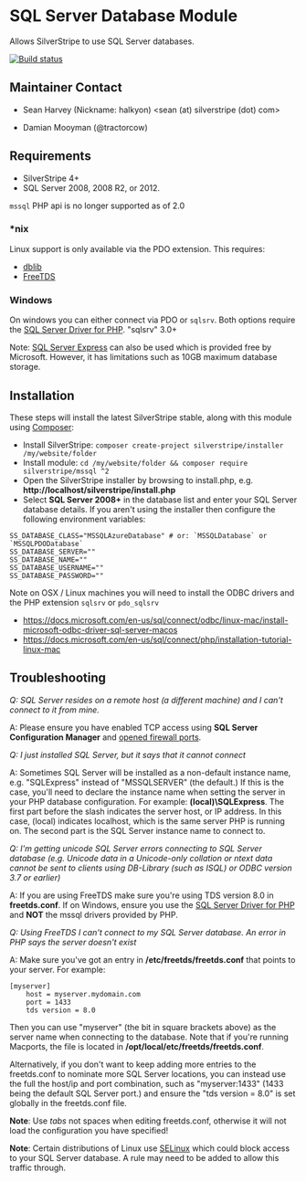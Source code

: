 # SQL Server Database Module

Allows SilverStripe to use SQL Server databases.

[![Build status](https://ci.appveyor.com/api/projects/status/hep0l5kbhu64n7l3/branch/master?svg=true)](https://ci.appveyor.com/project/sminnee/silverstripe-mssql-nwvfq/branch/master)

## Maintainer Contact

 * Sean Harvey (Nickname: halkyon)
   <sean (at) silverstripe (dot) com>

 * Damian Mooyman (@tractorcow)

## Requirements

 * SilverStripe 4+
 * SQL Server 2008, 2008 R2, or 2012.

`mssql` PHP api is no longer supported as of 2.0

### *nix

Linux support is only available via the PDO extension. This requires:

 * [dblib](http://www.php.net/manual/en/ref.pdo-dblib.php)
 * [FreeTDS](http://freetds.org)

### Windows

On windows you can either connect via PDO or `sqlsrv`. Both options require the
[SQL Server Driver for PHP](https://msdn.microsoft.com/library/dn865013.aspx?f=255&MSPPError=-2147217396). "sqlsrv" 3.0+

Note: [SQL Server Express](http://www.microsoft.com/express/Database/) can also be used which is provided free by Microsoft. However, it has limitations such as 10GB maximum database storage.

## Installation

These steps will install the latest SilverStripe stable, along with this module using [Composer](http://getcomposer.org/):

 * Install SilverStripe: `composer create-project silverstripe/installer /my/website/folder`
 * Install module: `cd /my/website/folder && composer require silverstripe/mssql ^2`
 * Open the SilverStripe installer by browsing to install.php, e.g. **http://localhost/silverstripe/install.php**
 * Select **SQL Server 2008+** in the database list and enter your SQL Server database details. If you aren't using the
 installer then configure the following environment variables:

```
SS_DATABASE_CLASS="MSSQLAzureDatabase" # or: `MSSQLDatabase` or `MSSQLPDODatabase`
SS_DATABASE_SERVER=""
SS_DATABASE_NAME=""
SS_DATABASE_USERNAME=""
SS_DATABASE_PASSWORD=""
```

Note on OSX / Linux machines you will need to install the ODBC drivers and the PHP extension `sqlsrv` or `pdo_sqlsrv`

* https://docs.microsoft.com/en-us/sql/connect/odbc/linux-mac/install-microsoft-odbc-driver-sql-server-macos
* https://docs.microsoft.com/en-us/sql/connect/php/installation-tutorial-linux-mac

## Troubleshooting

*Q: SQL Server resides on a remote host (a different machine) and I can't connect to it from mine.*

A: Please ensure you have enabled TCP access using **SQL Server Configuration Manager** and [opened firewall ports](http://msdn.microsoft.com/en-us/library/ms175043.aspx).

*Q: I just installed SQL Server, but it says that it cannot connect*

A: Sometimes SQL Server will be installed as a non-default instance name, e.g. "SQLExpress" instead of "MSSQLSERVER" (the default.)
If this is the case, you'll need to declare the instance name when setting the server in your PHP database configuration. For example: **(local)\SQLExpress**. The first part before the slash indicates the server host, or IP address. In this case, (local) indicates localhost, which is the same server PHP is running on. The second part is the SQL Server instance name to connect to.

*Q: I'm getting unicode SQL Server errors connecting to SQL Server database (e.g. Unicode data in a Unicode-only collation or ntext data cannot be sent to clients using DB-Library (such as ISQL) or ODBC version 3.7 or earlier)*

A: If you are using FreeTDS make sure you're using TDS version 8.0 in **freetds.conf**. If on Windows, ensure you use the [SQL Server Driver for PHP](http://www.microsoft.com/downloads/en/details.aspx?displaylang=en&FamilyID=ccdf728b-1ea0-48a8-a84a-5052214caad9) and **NOT** the mssql drivers provided by PHP.

*Q: Using FreeTDS I can't connect to my SQL Server database. An error in PHP says the server doesn't exist*

A: Make sure you've got an entry in **/etc/freetds/freetds.conf** that points to your server. For example:

	[myserver]
		host = myserver.mydomain.com
		port = 1433
		tds version = 8.0

Then you can use "myserver" (the bit in square brackets above) as the server name when connecting to the database.
Note that if you're running Macports, the file is located in **/opt/local/etc/freetds/freetds.conf**.

Alternatively, if you don't want to keep adding more entries to the freetds.conf to nominate more SQL Server locations,
you can instead use the full the host/ip and port combination, such as "myserver:1433" (1433 being the default SQL Server port.)
and ensure the "tds version = 8.0" is set globally in the freetds.conf file.

**Note**: Use *tabs* not spaces when editing freetds.conf, otherwise it will not load the configuration you have specified!

**Note**: Certain distributions of Linux use [SELinux](http://fedoraproject.org/wiki/SELinux) which could block access to your SQL Server database. A rule may need to be added to allow this traffic through.

